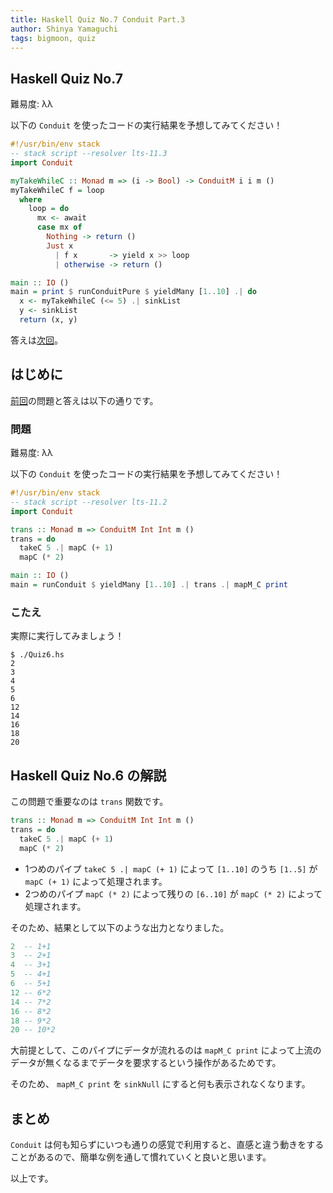 ```yaml
---
title: Haskell Quiz No.7 Conduit Part.3
author: Shinya Yamaguchi
tags: bigmoon, quiz
---
```


## Haskell Quiz No.7

難易度: λλ

以下の `Conduit` を使ったコードの実行結果を予想してみてください！

```hs
#!/usr/bin/env stack
-- stack script --resolver lts-11.3
import Conduit

myTakeWhileC :: Monad m => (i -> Bool) -> ConduitM i i m ()
myTakeWhileC f = loop
  where
    loop = do
      mx <- await
      case mx of
        Nothing -> return ()
        Just x
          | f x       -> yield x >> loop
          | otherwise -> return ()

main :: IO ()
main = print $ runConduitPure $ yieldMany [1..10] .| do
  x <- myTakeWhileC (<= 5) .| sinkList
  y <- sinkList
  return (x, y)
```

答えは[次回](04-08-quiz-8.html)。

<!--more-->

## はじめに

[前回](./04-06-quiz-6.html)の問題と答えは以下の通りです。

### 問題

難易度: λλ

以下の `Conduit` を使ったコードの実行結果を予想してみてください！

```hs
#!/usr/bin/env stack
-- stack script --resolver lts-11.2
import Conduit

trans :: Monad m => ConduitM Int Int m ()
trans = do
  takeC 5 .| mapC (+ 1)
  mapC (* 2)

main :: IO ()
main = runConduit $ yieldMany [1..10] .| trans .| mapM_C print
```

### こたえ

実際に実行してみましょう！

```shell
$ ./Quiz6.hs
2
3
4
5
6
12
14
16
18
20
```

## Haskell Quiz No.6 の解説

この問題で重要なのは `trans` 関数です。

```hs
trans :: Monad m => ConduitM Int Int m ()
trans = do
  takeC 5 .| mapC (+ 1)
  mapC (* 2)
```

- 1つめのパイプ `takeC 5 .| mapC (+ 1)` によって `[1..10]` のうち `[1..5]` が `mapC (+ 1)` によって処理されます。
- 2つめのパイプ `mapC (* 2)` によって残りの `[6..10]` が `mapC (* 2)` によって処理されます。

そのため、結果として以下のような出力となりました。

```hs
2  -- 1+1
3  -- 2+1
4  -- 3+1
5  -- 4+1
6  -- 5+1
12 -- 6*2
14 -- 7*2
16 -- 8*2
18 -- 9*2
20 -- 10*2
```

大前提として、このパイプにデータが流れるのは `mapM_C print` によって上流のデータが無くなるまでデータを要求するという操作があるためです。

そのため、 `mapM_C print` を `sinkNull` にすると何も表示されなくなります。

## まとめ

`Conduit` は何も知らずにいつも通りの感覚で利用すると、直感と違う動きをすることがあるので、簡単な例を通して慣れていくと良いと思います。

以上です。